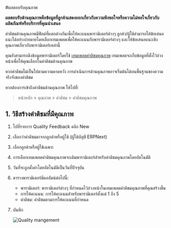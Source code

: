 <!-- add-breadcrumbs -->
#ผลตอบรับคุณภาพ

**ผลตอบรับด้านคุณภาพคือข้อมูลที่ลูกค้าแสดงออกเกี่ยวกับความพึงพอใจหรือความไม่พอใจเกี่ยวกับผลิตภัณฑ์หรือบริการที่คุณนำเสนอ**

คำติชมด้านคุณภาพมีฟิลด์ที่แตกต่างกันเพื่อให้คะแนนพารามิเตอร์ต่างๆ ลูกค้า/ผู้ใช้สามารถให้ข้อเสนอแนะได้อย่างง่ายดายโดยเลือกเทมเพลตเพื่อให้คะแนนกับพารามิเตอร์ต่างๆ และให้ข้อเสนอแนะเชิงคุณภาพเกี่ยวกับพารามิเตอร์เหล่านี้

คุณยังสามารถดึงข้อมูลพารามิเตอร์โดยใช้ [เทมเพลตคำติชมคุณภาพ](/docs/user/manual/th/quality-management/quality-feedback-template) เทมเพลตจะเก็บข้อมูลที่ตั้งไว้ล่วงหน้าเพื่อให้คุณเลือกในคำติชมด้านคุณภาพ

หากคำติชมไม่เป็นไปตามความคาดหวัง การดำเนินการด้านคุณภาพอาจเริ่มต้นได้บนพื้นฐานของความจริงจังของคำติชม

หากต้องการเข้าถึงคำติชมด้านคุณภาพ ให้ไปที่:
> หน้าหลัก > คุณภาพ > คำติชม > คำติชมคุณภาพ

## 1. วิธีสร้างคำติชมที่มีคุณภาพ

1. ไปที่รายการ Quality Feedback คลิก New
1. เลือกว่าคำติชมมาจากลูกค้าหรือผู้ใช้ (ผู้ใช้บัญชี ERPNext)
1. เลือกลูกค้าหรือผู้ใช้เฉพาะ
1. การเลือกเทมเพลตคำติชมคุณภาพจะเติมพารามิเตอร์สำหรับคำติชมคุณภาพโดยอัตโนมัติ
1. วันที่จะถูกตั้งค่าโดยอัตโนมัติเป็นวันที่ปัจจุบัน
1. ตารางพารามิเตอร์มีคอลัมน์ต่อไปนี้:

    - พารามิเตอร์: พารามิเตอร์ต่างๆ ที่กำหนดไว้ล่วงหน้าในเทมเพลตคำติชมคุณภาพที่คุณสร้างขึ้น
    - การให้คะแนน: การให้คะแนนสำหรับพารามิเตอร์ตั้งแต่ 1 ถึง 5
    - คำติชม: คำติชมตามการให้คะแนนที่กำหนด
1. บันทึก

    <img class="screenshot" alt="Quality mangement" src="{{docs_base_url}}/assets/img/quality-management/feedback.gif">
